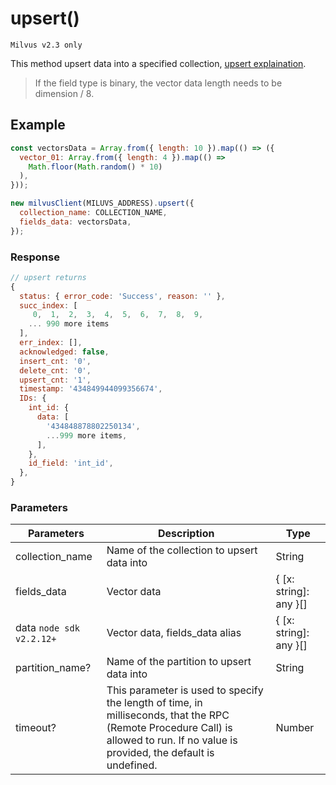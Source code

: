 # upsert()

`Milvus v2.3 only`

This method upsert data into a specified collection, [upsert explaination](https://milvus.io/docs/upsert_entities.md#Upsert-Entities).

> If the field type is binary, the vector data length needs to be dimension / 8.

## Example

```javascript
const vectorsData = Array.from({ length: 10 }).map(() => ({
  vector_01: Array.from({ length: 4 }).map(() =>
    Math.floor(Math.random() * 10)
  ),
}));

new milvusClient(MILUVS_ADDRESS).upsert({
  collection_name: COLLECTION_NAME,
  fields_data: vectorsData,
});
```

### Response

```javascript
// upsert returns
{
  status: { error_code: 'Success', reason: '' },
  succ_index: [
     0,  1,  2,  3,  4,  5,  6,  7,  8,  9,
    ... 990 more items
  ],
  err_index: [],
  acknowledged: false,
  insert_cnt: '0',
  delete_cnt: '0',
  upsert_cnt: '1',
  timestamp: '434849944099356674',
  IDs: {
    int_id: {
      data: [
        '434848878802250134',
        ...999 more items,
      ],
    },
    id_field: 'int_id',
  },
}
```

### Parameters

| Parameters               | Description                                                                                                                                                                       | Type                   |
| ------------------------ | --------------------------------------------------------------------------------------------------------------------------------------------------------------------------------- | ---------------------- |
| collection_name          | Name of the collection to upsert data into                                                                                                                                        | String                 |
| fields_data              | Vector data                                                                                                                                                                       | { [x: string]: any }[] |
| data `node sdk v2.2.12+` | Vector data, fields_data alias                                                                                                                                                    | { [x: string]: any }[] |
| partition_name?          | Name of the partition to upsert data into                                                                                                                                         | String                 |
| timeout?                 | This parameter is used to specify the length of time, in milliseconds, that the RPC (Remote Procedure Call) is allowed to run. If no value is provided, the default is undefined. | Number                 |

